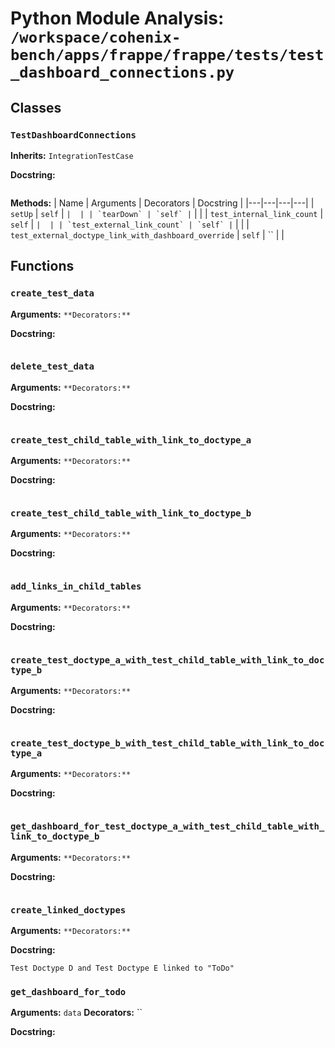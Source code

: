 # Python Module Analysis: `/workspace/cohenix-bench/apps/frappe/frappe/tests/test_dashboard_connections.py`

## Classes

### `TestDashboardConnections`
**Inherits:** `IntegrationTestCase`


**Docstring:**
```

```

**Methods:**
| Name | Arguments | Decorators | Docstring |
|---|---|---|---|
| `setUp` | `self` | `` |  |
| `tearDown` | `self` | `` |  |
| `test_internal_link_count` | `self` | `` |  |
| `test_external_link_count` | `self` | `` |  |
| `test_external_doctype_link_with_dashboard_override` | `self` | `` |  |





## Functions

### `create_test_data`
**Arguments:** ``
**Decorators:** ``

**Docstring:**
```

```
### `delete_test_data`
**Arguments:** ``
**Decorators:** ``

**Docstring:**
```

```
### `create_test_child_table_with_link_to_doctype_a`
**Arguments:** ``
**Decorators:** ``

**Docstring:**
```

```
### `create_test_child_table_with_link_to_doctype_b`
**Arguments:** ``
**Decorators:** ``

**Docstring:**
```

```
### `add_links_in_child_tables`
**Arguments:** ``
**Decorators:** ``

**Docstring:**
```

```
### `create_test_doctype_a_with_test_child_table_with_link_to_doctype_b`
**Arguments:** ``
**Decorators:** ``

**Docstring:**
```

```
### `create_test_doctype_b_with_test_child_table_with_link_to_doctype_a`
**Arguments:** ``
**Decorators:** ``

**Docstring:**
```

```
### `get_dashboard_for_test_doctype_a_with_test_child_table_with_link_to_doctype_b`
**Arguments:** ``
**Decorators:** ``

**Docstring:**
```

```
### `create_linked_doctypes`
**Arguments:** ``
**Decorators:** ``

**Docstring:**
```
Test Doctype D and Test Doctype E linked to "ToDo"
```
### `get_dashboard_for_todo`
**Arguments:** `data`
**Decorators:** ``

**Docstring:**
```

```

